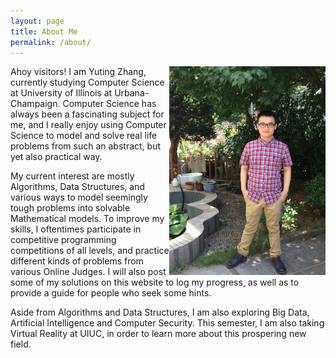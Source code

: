 ```yaml
---
layout: page
title: About Me
permalink: /about/
---
```

<img style="float: right;" src="/assets/profile.JPG" width="250" />

Ahoy visitors! I am Yuting Zhang, currently studying Computer Science at University of Illinois
at Urbana-Champaign. Computer Science has always been a fascinating subject for me, and I really
enjoy using Computer Science to  model and solve real life problems from such an
abstract, but yet also practical way. 

My current interest are mostly Algorithms, Data Structures, and various ways to model seemingly tough
problems into solvable Mathematical models. To improve my skills, I oftentimes participate in 
 competitive programming competitions of all levels, and  practice different kinds of problems 
from various Online Judges. I will also post some of my solutions on this website to log my progress,
as well as to provide a guide for people who seek some hints.

Aside from Algorithms and Data Structures, I am also exploring Big Data, Artificial Intelligence and Computer Security. 
This semester, I am also taking Virtual Reality at UIUC, in order to learn more about this prospering new field.
